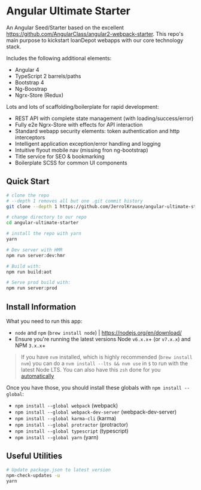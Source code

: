 # Angular Ultimate Starter
An Angular Seed/Starter based on the excellent https://github.com/AngularClass/angular2-webpack-starter. 
This repo's main purpose to kickstart loanDepot webapps with our core technology stack.

Includes the following additional elements:
<ul>
	<li>Angular 4</li>
	<li>TypeScript 2 barrels/paths</li>
	<li>Bootstrap 4</li>
	<li>Ng-Boostrap</li>
	<li>Ngrx-Store (Redux)</li>
</ul>

Lots and lots of scaffolding/boilerplate for rapid development:
<ul>
	<li>REST API with complete state management (with loading/success/error)</li>
	<li>Fully e2e Ngrx-Store with effects for API interaction</li>
	<li>Standard webapp security elements: token authentication and http interceptors</li>
	<li>Intelligent application exception/error handling and logging</li>
	<li>Intuitive flyout mobile nav (missing fron ng-bootstrap)</li>
	<li>Title service for SEO & bookmarking</li>
	<li>Boilerplate SCSS for common UI components</li>
</ul>


## Quick Start 
```bash
# clone the repo
# --depth 1 removes all but one .git commit history
git clone --depth 1 https://github.com/JerrolKrause/angular-ultimate-starter.git

# change directory to our repo
cd angular-ultimate-starter

# install the repo with yarn
yarn

```

```bash
# Dev server with HMR
npm run server:dev:hmr
```


```bash
# Build with:
npm run build:aot

# Serve prod build with:
npm run server:prod
```


## Install Information
What you need to run this app:
* `node` and `npm` (`brew install node`) | https://nodejs.org/en/download/
* Ensure you're running the latest versions Node `v6.x.x`+ (or `v7.x.x`) and NPM `3.x.x`+

> If you have `nvm` installed, which is highly recommended (`brew install nvm`) you can do a `nvm install --lts && nvm use` in `$` to run with the latest Node LTS. You can also have this `zsh` done for you [automatically](https://github.com/creationix/nvm#calling-nvm-use-automatically-in-a-directory-with-a-nvmrc-file) 

Once you have those, you should install these globals with `npm install --global`:
* `npm install --global webpack` (webpack)
* `npm install --global webpack-dev-server` (webpack-dev-server)
* `npm install --global karma-cli` (karma)
* `npm install --global protractor` (protractor)
* `npm install --global typescript` (typescript)
* `npm install --global yarn` (yarn)

## Useful Utilities
```bash
# Update package.json to latest version
npm-check-updates -u
yarn

```
